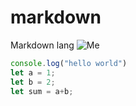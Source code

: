 # markdown
Markdown lang
![Me](https://strapi.furkangonulal.net/uploads/furkan_75c6e95f24.jpg)

```javascript
console.log("hello world")
let a = 1;
let b = 2;
let sum = a+b;
